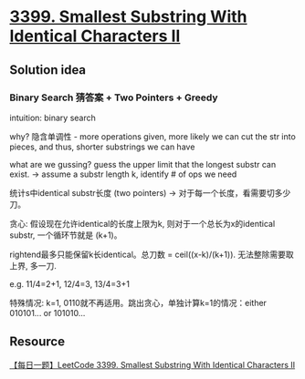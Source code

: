 # [3399. Smallest Substring With Identical Characters II](https://leetcode.com/problems/smallest-substring-with-identical-characters-ii/description/)

## Solution idea
### Binary Search 猜答案 + Two Pointers + Greedy

intuition: binary search

why? 隐含单调性 - more operations given, more likely we can cut the str into pieces,
and thus, shorter substrings we can have

what are we gussing? guess the upper limit that the longest substr can exist.
-> assume a substr length k, identify # of ops we need

统计s中identical substr长度 (two pointers) -> 对于每一个长度，看需要切多少刀。

贪心: 假设现在允许identical的长度上限为k, 则对于一个总长为x的identical substr, 一个循环节就是 (k+1)。

rightend最多只能保留k长identical。总刀数 = ceil((x-k)/(k+1)). 无法整除需要取上界, 多一刀. 

e.g. 11/4=2+1, 12/4=3, 13/4=3+1

特殊情况: k=1, 0110就不再适用。跳出贪心，单独计算k=1的情况：either 010101... or 101010...

## Resource
[【每日一题】LeetCode 3399. Smallest Substring With Identical Characters II](https://www.youtube.com/watch?v=AdT2F0x-uKo&ab_channel=HuifengGuan)